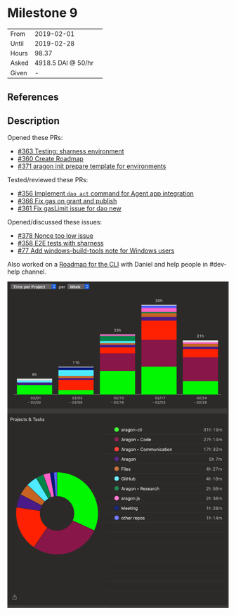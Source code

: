 # Milestone 9

| | | |
|-|-|-|
| From  | 2019-02-01 |
| Until | 2019-02-28 |
| Hours | 98.37 |
| Asked | 4918.5 DAI @ 50/hr |
| Given | - |

## References

## Description

Opened these PRs:

- [#363 Testing: sharness environment](https://github.com/aragon/aragon-cli/pull/363)
- [#360 Create Roadmap](https://github.com/aragon/aragon-cli/pull/360)
- [#371 aragon init prepare template for environments](https://github.com/aragon/aragon-cli/pull/371)

Tested/reviewed these PRs:

- [#356 Implement `dao act` command for Agent app integration](https://github.com/aragon/aragon-cli/pull/356)
- [#366 Fix gas on grant and publish](https://github.com/aragon/aragon-cli/pull/366)
- [#361 Fix gasLimit issue for dao new](https://github.com/aragon/aragon-cli/pull/361)

Opened/discussed these issues:

- [#378 Nonce too low issue](https://github.com/aragon/aragon-cli/issues/378)
- [#358 E2E tests with sharness](https://github.com/aragon/aragon-cli/issues/358)
- [#77 Add windows-build-tools note for Windows users](https://github.com/aragon/hack/issues/77)

Also worked on a [Roadmap for the CLI](https://github.com/aragon/aragon-cli/pull/360) with Daniel and help people in #dev-help channel.

![Time-tracking report](assets/milestone9-timing-report.png)
